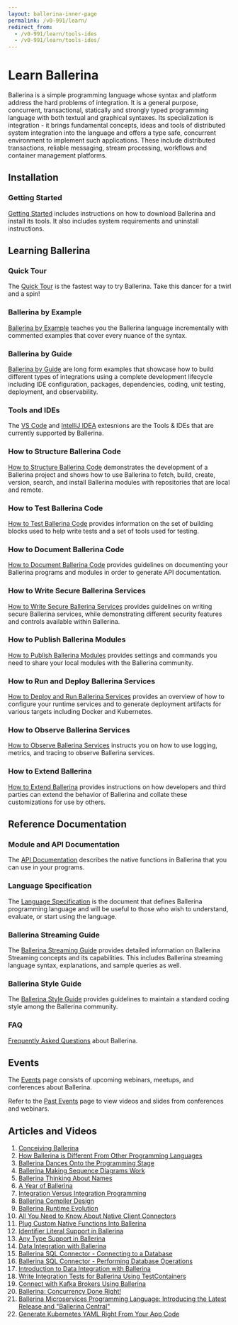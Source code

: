 ```yaml
---
layout: ballerina-inner-page
permalink: /v0-991/learn/
redirect_from:
  - /v0-991/learn/tools-ides
  - /v0-991/learn/tools-ides/
---
```


# Learn Ballerina

Ballerina is a simple programming language whose syntax and platform address the hard problems of integration. It is a general purpose, concurrent, transactional, statically and strongly typed programming language with both textual and graphical syntaxes. Its specialization is integration - it brings fundamental concepts, ideas and tools of distributed system integration into the language and offers a type safe, concurrent environment to implement such applications. These include distributed transactions, reliable messaging, stream processing, workflows and container management platforms.


## Installation

### Getting Started

[Getting Started](/v0-991/learn/getting-started/) includes instructions on how to download Ballerina and install its tools. It also includes system requirements and uninstall instructions.

## Learning Ballerina

### Quick Tour

The [Quick Tour](/v0-991/learn/quick-tour/) is the fastest way to try Ballerina. Take this dancer for a twirl and a spin!

### Ballerina by Example

[Ballerina by Example](/v0-991/learn/by-example/) teaches you the Ballerina language incrementally with commented examples that cover every nuance of the syntax.

### Ballerina by Guide

[Ballerina by Guide](/v0-991/learn/by-guide/) are long form examples that showcase how to build different types of integrations using a complete development lifecycle including IDE configuration, packages, dependencies, coding, unit testing, deployment, and observability.

### Tools and IDEs

The [VS Code](/v0-991/learn/vscode-plugin) and [IntelliJ IDEA](/v0-991/learn/intellij-plugin) extesnions are the Tools & IDEs that are currently supported by Ballerina.

### How to Structure Ballerina Code

[How to Structure Ballerina Code](/v0-991/learn/how-to-structure-ballerina-code/) demonstrates the development of a Ballerina project and shows how to use Ballerina to fetch, build, create, version, search, and install Ballerina modules with repositories that are local and remote.

### How to Test Ballerina Code

[How to Test Ballerina Code](/v0-991/learn/how-to-test-ballerina-code/) provides information on the set of building blocks used to help write tests and a set of tools used for testing.

### How to Document Ballerina Code

[How to Document Ballerina Code](/v0-991/learn/how-to-document-ballerina-code/) provides guidelines on documenting your Ballerina programs and modules in order to generate API documentation.

### How to Write Secure Ballerina Services

[How to Write Secure Ballerina Services](/v0-991/learn/how-to-write-secure-ballerina-code/) provides guidelines on writing secure Ballerina services, while demonstrating different security features and controls available within Ballerina.

### How to Publish Ballerina Modules

[How to Publish Ballerina Modules](/v0-991/learn/how-to-publish-modules/) provides settings and commands you need to share your local modules with the Ballerina community.

### How to Run and Deploy Ballerina Services

[How to Deploy and Run Ballerina Services](/v0-991/learn/how-to-deploy-and-run-ballerina-programs/) provides an overview of how to configure your runtime services and to generate deployment artifacts for various targets including Docker and Kubernetes.

### How to Observe Ballerina Services

[How to Observe Ballerina Services](/v0-991/learn/how-to-observe-ballerina-code/) instructs you on how to use logging, metrics, and tracing to observe Ballerina services.

### How to Extend Ballerina

[How to Extend Ballerina](/v0-991/learn/how-to-extend-ballerina/) provides instructions on how developers and third parties can extend the behavior of Ballerina and collate these customizations for use by others.

## Reference Documentation

### Module and API Documentation

The [API Documentation](/v0-991/learn/api-docs/) describes the native functions in Ballerina that you can use in your programs.

### Language Specification

The <a href="https://ballerina.io/v0-991/learn/language-specification/0.990/">Language Specification</a> is the document that defines Ballerina programming language and will be useful to those who wish to understand, evaluate, or start using the language.

### Ballerina Streaming Guide

The [Ballerina Streaming Guide](/v0-991/learn/ballerina-streaming-reference/) provides detailed information on Ballerina Streaming concepts and its capabilities. This includes Ballerina streaming language syntax, explanations, and sample queries as well.

### Ballerina Style Guide

The [Ballerina Style Guide](/v0-991/learn/style-guide/) provides guidelines to maintain a standard coding style among the Ballerina community.

### FAQ

[Frequently Asked Questions](/v0-991/learn/faq/) about Ballerina.

## Events

The [Events](/v0-991/learn/events) page consists of upcoming webinars, meetups, and conferences about Ballerina.

Refer to the [Past Events](/v0-991/learn/events/past-events) page to view videos and slides from conferences and webinars.

## Articles and Videos

1. <a href="https://medium.com/ballerinalang/conceiving-ballerina-2dadf67c0503" target="_blank">Conceiving Ballerina</a>
2. <a href="https://medium.com/ballerinalang/ballerina-why-it-is-different-from-other-programming-languages-cbdf5f248390" target="_blank">How Ballerina is Different From Other Programming Languages</a>
3. <a href="https://dzone.com/articles/ballerina-dances-onto-the-integration-stage" target="_blank">Ballerina Dances Onto the Programming Stage</a>
4. <a href="https://medium.com/ballerinalang/ballerina-making-sequence-diagrams-work-d0d7b3846a80" target="_blank">Ballerina Making Sequence Diagrams Work</a>
5. <a href="https://medium.com/ballerinalang/ballerina-thinking-about-names-why-restrict-to-english-c1f9803e827" target="_blank">Ballerina Thinking About Names</a>
6. <a href="https://medium.com/@sanjiva.weerawarana/an-year-of-ballerina-ad0d9251415" target="_blank">A Year of Ballerina</a>
7. <a href="https://medium.com/@chathura.ekanayake/9e9097983fb" target="_blank">Integration Versus Integration Programming</a>
8. <a href="https://medium.com/@sameera.jayasoma/ballerina-compiler-design-3406acc2476c" target="_blank">Ballerina Compiler Design</a>
9. <a href="https://medium.com/@sameera.jayasoma/ballerina-runtime-evolution-f82305e4ab8e" target="_blank">Ballerina Runtime Evolution</a>
10. <a href="https://medium.com/@lanka.vitharana/ballerina-native-client-connectors-and-all-you-need-to-know-e76957ca05dd" target="_blank">All You Need to Know About Native Client Connectors</a>
11. <a href="https://medium.com/@lanka.vitharana/plug-custom-native-functions-to-ballerina-5bbc2e15b6ac" target="_blank">Plug Custom Native Functions Into Ballerina</a>
12. <a href="https://medium.com/@lanka.vitharana/identifier-literals-in-ballerina-makes-it-possible-to-have-spaces-in-identifiers-83336ecb693e" target="_blank">Identifier Literal Support in Ballerina</a>
13. <a href="https://medium.com/@lanka.vitharana/any-type-support-in-ballerina-d9651ac53695" target="_blank">Any Type Support in Ballerina</a>
14. <a href="https://medium.com/@anupama.pathirage/data-integration-with-ballerina-c5bcf6de49b3" target="_blank">Data Integration with Ballerina</a>
15. <a href="https://medium.com/@anupama.pathirage/ballerina-sql-connector-connecting-to-db-ee31a81c8df6" target="_blank">Ballerina SQL Connector - Connecting to a Database</a>
16. <a href="https://medium.com/@anupama.pathirage/ballerina-sql-connector-performing-db-operations-8e555e3688be" target="_blank">Ballerina SQL Connector - Performing Database Operations</a>
17. <a href="https://dzone.com/articles/introduction-to-data-integration-with-ballerina" target="_blank">Introduction to Data Integration with Ballerina</a>
18. <a href="https://medium.com/@kevinratnasekera/write-integration-tests-for-ballerina-service-running-inside-docker-container-39fbbc20641c" target="_blank">Write Integration Tests for Ballerina Using TestContainers</a>
19. <a href="https://medium.com/@kevinratnasekera/connect-with-kafka-brokers-using-ballerina-6f5f2880b7e8" target="_blank">Connect with Kafka Brokers Using Ballerina</a>
20. <a href="https://medium.com/@lafernando/ballerina-concurrency-done-right-fa0afa350cb0" target="_blank">Ballerina: Concurrency Done Right!</a>
21. <a href="https://www.infoq.com/articles/ballerina-microservices-language-part-1" target="_blank">Ballerina Microservices Programming Language: Introducing the Latest Release and "Ballerina Central"</a>
22. <a href="https://dzone.com/articles/yaml-less-kubernetes" target="_blank">Generate Kubernetes YAML Right From Your App Code</a>
